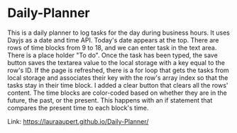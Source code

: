 # Daily-Planner

This is a daily planner to log tasks for the day during business hours. It uses Dayjs as a date and time API.
Today's date appears at the top.
There are rows of time blocks from 9 to 18, and we can enter task in the text area. There is a place holder "To do".
Once the task has been typed, the save button saves the textarea value to the local storage with a key equal to the row's ID.
If the page is refreshed, there is a for loop that gets the tasks from local storage and associates their key with the row's array
index so that the tasks stay in their time block. I added a clear button that clears all the rows' content.
The time blocks are color-coded based on whether they are in the future, the past, or the present. This happens with an if statement
that compares the present time to each block's time.


Link: https://lauraaupert.github.io/Daily-Planner/

